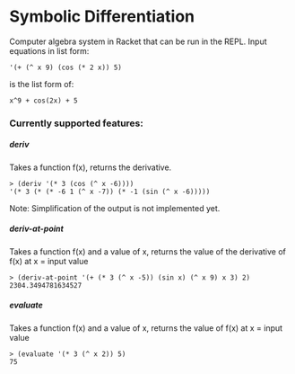 # Symbolic Differentiation

Computer algebra system in Racket that can be run in the REPL.  Input equations in list form:

```
'(+ (^ x 9) (cos (* 2 x)) 5)
```
is the list form of:
```
x^9 + cos(2x) + 5
```

### Currently supported features:

##### deriv

Takes a function f(x), returns the derivative.

```
> (deriv '(* 3 (cos (^ x -6))))
'(* 3 (* (* -6 1 (^ x -7)) (* -1 (sin (^ x -6)))))
```

Note: Simplification of the output is not implemented yet.

##### deriv-at-point

Takes a function f(x) and a value of x, returns the value of the derivative of f(x) at x = input value

```
> (deriv-at-point '(+ (* 3 (^ x -5)) (sin x) (^ x 9) x 3) 2)
2304.3494781634527
```

##### evaluate

Takes a function f(x) and a value of x, returns the value of f(x) at x = input value

```
> (evaluate '(* 3 (^ x 2)) 5)
75
```
